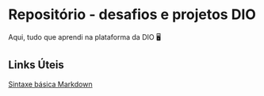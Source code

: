 # Repositório - desafios e projetos DIO
Aqui, tudo que aprendi na plataforma da DIO 🖥️

## Links Úteis
[Sintaxe básica Markdown](https://www.markdownguide.org/basic-sintax/)

